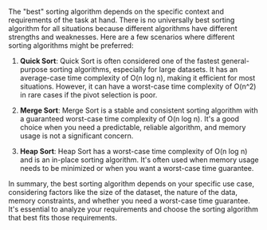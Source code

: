 The "best" sorting algorithm depends on the specific context and requirements of the task at hand. There is no universally best sorting algorithm for all situations because different algorithms have different strengths and weaknesses. Here are a few scenarios where different sorting algorithms might be preferred:

1. **Quick Sort**: Quick Sort is often considered one of the fastest general-purpose sorting algorithms, especially for large datasets. It has an average-case time complexity of O(n log n), making it efficient for most situations. However, it can have a worst-case time complexity of O(n^2) in rare cases if the pivot selection is poor.

2. **Merge Sort**: Merge Sort is a stable and consistent sorting algorithm with a guaranteed worst-case time complexity of O(n log n). It's a good choice when you need a predictable, reliable algorithm, and memory usage is not a significant concern.

3. **Heap Sort**: Heap Sort has a worst-case time complexity of O(n log n) and is an in-place sorting algorithm. It's often used when memory usage needs to be minimized or when you want a worst-case time guarantee.

In summary, the best sorting algorithm depends on your specific use case, considering factors like the size of the dataset, the nature of the data, memory constraints, and whether you need a worst-case time guarantee. It's essential to analyze your requirements and choose the sorting algorithm that best fits those requirements.